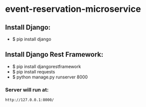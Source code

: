 # event-reservation-microservice
## Install Django:
* $ pip install django

## Install Django Rest Framework:
* $ pip install djangorestframework
* $ pip install requests
* $ python manage.py runserver 8000
### Server will run at:
```sh
http://127.0.0.1:8000/
```
